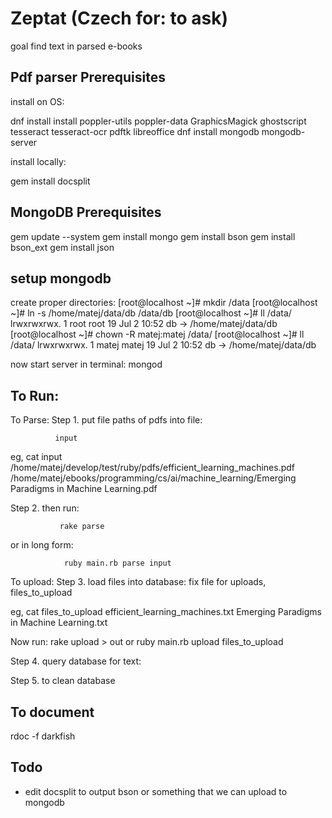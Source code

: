 Zeptat (Czech for: to ask)
=======================
goal find text in parsed e-books


Pdf parser Prerequisites
------------------------
install on OS:

dnf install install poppler-utils poppler-data GraphicsMagick ghostscript tesseract tesseract-ocr pdftk libreoffice
dnf install mongodb mongodb-server

install locally:

gem install docsplit

MongoDB Prerequisites
------------------------
gem update --system
gem install mongo
gem install bson
gem install bson_ext
gem install json


setup mongodb
------------------------
create proper directories:
[root@localhost ~]# mkdir /data
[root@localhost ~]# ln -s /home/matej/data/db /data/db
[root@localhost ~]# ll /data/
lrwxrwxrwx. 1 root root 19 Jul  2 10:52 db -> /home/matej/data/db
[root@localhost ~]# chown -R matej:matej /data/
[root@localhost ~]# ll /data/
lrwxrwxrwx. 1 matej matej 19 Jul  2 10:52 db -> /home/matej/data/db

now start server in terminal:
mongod




To Run:
------------------------
To Parse:
Step 1.  put file paths of pdfs into file:

              input
eg, cat input
/home/matej/develop/test/ruby/pdfs/efficient_learning_machines.pdf
/home/matej/ebooks/programming/cs/ai/machine_learning/Emerging Paradigms in Machine Learning.pdf


Step 2. then run:

               rake parse

or in long form:

                ruby main.rb parse input


To upload:
Step 3. load files into database:
fix file for uploads, files_to_upload

eg, cat files_to_upload
efficient_learning_machines.txt
Emerging Paradigms in Machine Learning.txt


Now run:
            rake upload > out
or
            ruby main.rb upload files_to_upload

Step 4. query database for text:


Step 5. to clean database





To document
------------------------
rdoc -f darkfish

Todo
------------------------
* edit docsplit to output bson or something that we can upload to mongodb




